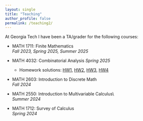 ```yaml
---
layout: single
title: "Teaching"
author_profile: false
permalink: /teaching2/
---
```


At Georgia Tech I have been a TA/grader for the following courses:

- MATH 1711: Finite Mathematics\
  _Fall 2023, Spring 2025, Summer 2025_

- MATH 4032: Combinatorial Analysis 
  _Spring 2025_  
  - Homework solutions: [HW1](https://drive.google.com/file/d/1D4FCMlhtvvtKEhA4WKNwKtZVs876l8Cn/view?usp=sharing), [HW2](https://drive.google.com/file/d/1QCUzwz1XExzSnToOuzlFbiEkXvbzZbNG/view?usp=sharing), [HW3](https://drive.google.com/file/d/16KzlAItWXGR83eM0qUQVMDWKdVFqSVvK/view?usp=sharing), [HW4](https://drive.google.com/file/d/1gfryRqvats4eToV8RnuDiNjSR_Xqi7t_/view?usp=sharing)

- MATH 2603: Introduction to Discrete Math\
  _Fall 2024_

- MATH 2550: Introduction to Multivariable Calculus\  
  _Summer 2024_

- MATH 1712: Survey of Calculus\
  _Spring 2024_



